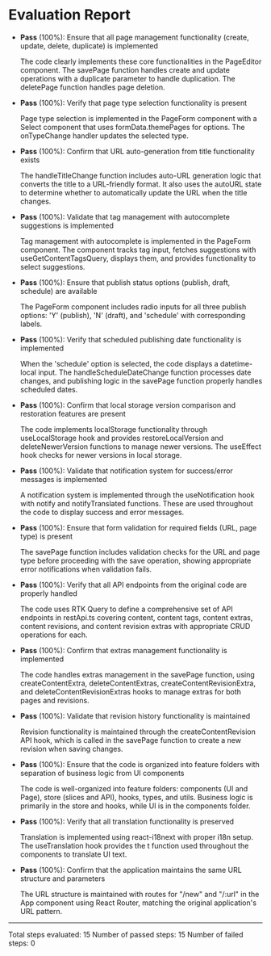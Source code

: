 # Evaluation Report

- **Pass** (100%): Ensure that all page management functionality (create, update, delete, duplicate) is implemented

    The code clearly implements these core functionalities in the PageEditor component. The savePage function handles create and update operations with a duplicate parameter to handle duplication. The deletePage function handles page deletion.

- **Pass** (100%): Verify that page type selection functionality is present

    Page type selection is implemented in the PageForm component with a Select component that uses formData.themePages for options. The onTypeChange handler updates the selected type.

- **Pass** (100%): Confirm that URL auto-generation from title functionality exists

    The handleTitleChange function includes auto-URL generation logic that converts the title to a URL-friendly format. It also uses the autoURL state to determine whether to automatically update the URL when the title changes.

- **Pass** (100%): Validate that tag management with autocomplete suggestions is implemented

    Tag management with autocomplete is implemented in the PageForm component. The component tracks tag input, fetches suggestions with useGetContentTagsQuery, displays them, and provides functionality to select suggestions.

- **Pass** (100%): Ensure that publish status options (publish, draft, schedule) are available

    The PageForm component includes radio inputs for all three publish options: 'Y' (publish), 'N' (draft), and 'schedule' with corresponding labels.

- **Pass** (100%): Verify that scheduled publishing date functionality is implemented

    When the 'schedule' option is selected, the code displays a datetime-local input. The handleScheduleDateChange function processes date changes, and publishing logic in the savePage function properly handles scheduled dates.

- **Pass** (100%): Confirm that local storage version comparison and restoration features are present

    The code implements localStorage functionality through useLocalStorage hook and provides restoreLocalVersion and deleteNewerVersion functions to manage newer versions. The useEffect hook checks for newer versions in local storage.

- **Pass** (100%): Validate that notification system for success/error messages is implemented

    A notification system is implemented through the useNotification hook with notify and notifyTranslated functions. These are used throughout the code to display success and error messages.

- **Pass** (100%): Ensure that form validation for required fields (URL, page type) is present

    The savePage function includes validation checks for the URL and page type before proceeding with the save operation, showing appropriate error notifications when validation fails.

- **Pass** (100%): Verify that all API endpoints from the original code are properly handled

    The code uses RTK Query to define a comprehensive set of API endpoints in restApi.ts covering content, content tags, content extras, content revisions, and content revision extras with appropriate CRUD operations for each.

- **Pass** (100%): Confirm that extras management functionality is implemented

    The code handles extras management in the savePage function, using createContentExtra, deleteContentExtras, createContentRevisionExtra, and deleteContentRevisionExtras hooks to manage extras for both pages and revisions.

- **Pass** (100%): Validate that revision history functionality is maintained

    Revision functionality is maintained through the createContentRevision API hook, which is called in the savePage function to create a new revision when saving changes.

- **Pass** (100%): Ensure that the code is organized into feature folders with separation of business logic from UI components

    The code is well-organized into feature folders: components (UI and Page), store (slices and API), hooks, types, and utils. Business logic is primarily in the store and hooks, while UI is in the components folder.

- **Pass** (100%): Verify that all translation functionality is preserved

    Translation is implemented using react-i18next with proper i18n setup. The useTranslation hook provides the t function used throughout the components to translate UI text.

- **Pass** (100%): Confirm that the application maintains the same URL structure and parameters

    The URL structure is maintained with routes for "/new" and "/:url" in the App component using React Router, matching the original application's URL pattern.

---

Total steps evaluated: 15
Number of passed steps: 15
Number of failed steps: 0